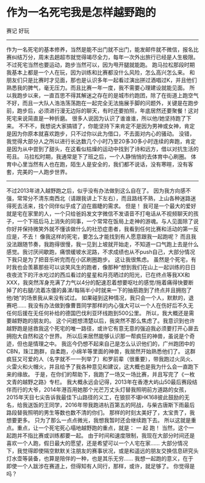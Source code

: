 ﻿# 作为一名死宅我是怎样越野跑的

赛记 好玩

---

作为一名死宅的基本修养，当然是能不出门就不出门，能发邮件就不微信，报名比赛纠结万分，周末去趟超市就觉得竭尽全力，每年一次外出旅行已经是人生极限。
不过死宅当然也要运动，跑步当然可以，因为甩开腿就能跑。
跑马拉松那段时期我基本上都是一个人在玩，因为训练和比赛都没什么风险，怎么高兴怎么来。
和朋友们只是比赛时才见面，那也是认识多年一起看过演出拼过酒唱过K，并且他们熟悉我的脾气，毫无压力。而且比赛一年一度，我不需要心理建设就能见面。
所以我跑步以来，一直百思不得其解迷之存在的是城市约跑团，除了在街道上跑空气不好，而且一大队人浩浩荡荡跑在一起完全无法施展手脚的问题外，关键是在跑步前，跑步后，必须进行漫无边际的聊天，有时还要拍照，年底居然还要聚餐！这对死宅来说简直是一种折磨。
很多人说因为认识了谁谁谁，所以他/她坚持跑了下来。
不不不，我想说大家搞错了，你能坚持下来肯定不是因为男神或女神，肯定是因为你原本就喜欢跑步，只不过你以此为借口，不去面对内心的骚动。
没错，我觉得大部分人之所以进行长达数几个小时乃至20多30多小时连续的奔跑，肯定是因为从中尝到了甜头，在这看似枯燥的运动中找到了诗和远方，借以对抗生活的苟且。
马拉松时期，我通常是下了班之后，一个人静悄悄的去体育中心刷圈。
体育中心里当然有人也在跑，陌生人是安全的，我们都不说话，没有寒暄，没有客套，完美的一人跑步世界。

---
不过2013年进入越野跑之后，似乎没有办法做到这么自在了。
因为我方向感不强，常常分不清东南西北（请跟我讲上下左右），而且路线不熟，上山各种迷路迷得死去活来，找个同伴似乎成了迫在眉睫的需求。
但是！
我可是一个最大的爱好就是宅在家里的人，一个只给爸妈发文字微信不发语音不打电话从不视频聊天的孩子，一个下班后马上消失的同事，一个常常在饭局上走神的游魂。与人见面除了说你好并保持微笑外就不懂该做什么的社恐症患者，我看到任何比赛和活动的第一反应是，不去！
像我这样的死宅，要怎么才能找到有人愿意跟我一起跑呢？
而且我没法跟随节奏，我跑得很慢，我一见到上坡就开始走，不知道一口气跑上去是什么感觉。我讨厌间歇跑，痛恨缓坡水泥路，不求成绩也从不push自己，大部分情况下我只是为了把音乐听完而在小区刷圈跑步。
这让我很焦虑。
虽然是个死宅，有时我也会羡慕那些可以谈笑风生的跑者，像那种“想到我们在山上一起训练的日日夜夜流下的汗水吃过的西瓜看过的星星和月亮晒过的阳光，已在终点等我XX和XXX，我突然浑身充满了力气以4分的配速忍着想要呕吐的感觉/拖着痛得快要断掉了的右腿/流着冻僵的鼻涕/每隔半小时就来一下的抽筋跑到了终点并且拥抱了他/她”的场景我从来没有试过。
如果碰到这种情况，我只会一个人，默默的，退赛吧……
我没有办法做到像曹晋同学那样的内心强大可以一个人在伤好后不久无任何后援在无任何补给的德国巴伐利亚环线跑到500公里。
所以，我大概还是需要越野跑的朋友的。
这个问题想清楚以后，我突然不那么焦虑了。我意识到也许越野跑是拯救我这个死宅的唯一路径，或许它有意无意的强迫我必须要打开心扉去拥抱大自然和这个世界。
所以后来居然能够认识那一帮疯狂的神兽，虽说是个奇迹，但也是情理之中。
我迄今仍想不起来自己是怎么认识他们的，广州跑团中的CBN，珠江跑群，自柔跑，小绵羊等里面的神兽，我居然开始熟悉他们了。
这群疯狂又可爱的人（名字就不一一列举了）和罗前辈（很重要），带我跑过火凤火、火雷火和火帽火，并且给予了我各种意见和建议，这大概也是我为什么会一直跑下来的缘故。
于是，在你们的帮助下，我跑了一场又一场比赛，并且写完了《一枚文青的越野之路》专栏。
我大概永远会记得，2013年在香港大屿山50最后赛段结伴而行的大爷，2014年港百用她那个光芒万丈头灯替我照明前方道路的女孩，2015年天目七尖告诉我最佳下山路径的义工，在狼狈不堪HK168彼此鼓励的无名，给我送饭的王同学，2016年带我跑进杭百第五的阿战，与柴古唐斯下雨最后路段替我照明的男生等数也数不清的你们。
那样的时刻太美好了，太宝贵了，我想要更多。
只为了那么一点点微光，我想我暂时还会继续跑下去。
所以这就是重点。重点，让一个死宅死心塌地越野跑的重点，就是：
一 起 跑！
当然，这个一起跑并不指比赛或训练都要一起。
由于时间和速度限制，我现在大部分时间还是喜欢一个人跑，假日最大的愿望，还是希望可以一个人宅在家……
大部分情况下，我觉得即使隔空默默关注朋友的赛事状况，或是和遥远的朋友交换信息研究头灯水壶等装备，也算是陪伴的一种，也是其乐无穷……
我想一起跑的意义，在于即使一个人跋涉在赛道上，但得知有人同行，那样，或许，就足够了。
你觉得是吗？
 

 


